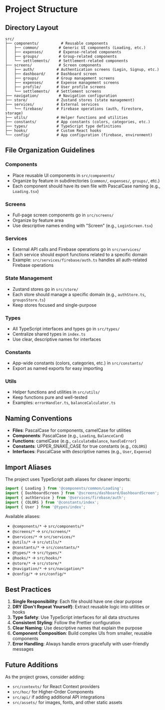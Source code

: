 # Project Structure

## Directory Layout

```
src/
├── components/          # Reusable components
│   ├── common/         # Generic UI components (Loading, etc.)
│   ├── expenses/       # Expense-related components
│   ├── groups/         # Group-related components
│   └── settlements/    # Settlement-related components
├── screens/            # Screen components
│   ├── auth/          # Authentication screens (Login, Signup, etc.)
│   ├── dashboard/     # Dashboard screen
│   ├── groups/        # Group management screens
│   ├── expenses/      # Expense management screens
│   ├── profile/       # User profile screens
│   └── settlements/   # Settlement screens
├── navigation/         # Navigation configuration
├── store/             # Zustand stores (state management)
├── services/          # External services
│   └── firebase/      # Firebase operations (auth, firestore, storage)
├── utils/             # Helper functions and utilities
├── constants/         # App constants (colors, categories, etc.)
├── types/             # TypeScript type definitions
├── hooks/             # Custom React hooks
└── config/            # App configuration (firebase, environment)
```

## File Organization Guidelines

### Components
- Place reusable UI components in `src/components/`
- Organize by feature in subdirectories (`common/`, `expenses/`, `groups/`, etc.)
- Each component should have its own file with PascalCase naming (e.g., `Loading.tsx`)

### Screens
- Full-page screen components go in `src/screens/`
- Organize by feature area
- Use descriptive names ending with "Screen" (e.g., `LoginScreen.tsx`)

### Services
- External API calls and Firebase operations go in `src/services/`
- Each service should export functions related to a specific domain
- Example: `src/services/firebase/auth.ts` handles all auth-related Firebase operations

### State Management
- Zustand stores go in `src/store/`
- Each store should manage a specific domain (e.g., `authStore.ts`, `groupsStore.ts`)
- Keep stores focused and single-purpose

### Types
- All TypeScript interfaces and types go in `src/types/`
- Centralize shared types in `index.ts`
- Use clear, descriptive names for interfaces

### Constants
- App-wide constants (colors, categories, etc.) in `src/constants/`
- Export as named exports for easy importing

### Utils
- Helper functions and utilities in `src/utils/`
- Keep functions pure and well-tested
- Examples: `errorHandler.ts`, `balanceCalculator.ts`

## Naming Conventions

- **Files**: PascalCase for components, camelCase for utilities
- **Components**: PascalCase (e.g., `Loading`, `BalanceCard`)
- **Functions**: camelCase (e.g., `calculateBalance`, `handleError`)
- **Constants**: UPPER_SNAKE_CASE for true constants (e.g., `COLORS`)
- **Interfaces**: PascalCase with descriptive names (e.g., `User`, `Expense`)

## Import Aliases

The project uses TypeScript path aliases for cleaner imports:

```typescript
import { Loading } from '@components/common/Loading';
import { DashboardScreen } from '@screens/dashboard/DashboardScreen';
import { authService } from '@services/firebase/auth';
import { COLORS } from '@constants/index';
import { User } from '@types/index';
```

Available aliases:
- `@components/*` → `src/components/*`
- `@screens/*` → `src/screens/*`
- `@services/*` → `src/services/*`
- `@utils/*` → `src/utils/*`
- `@constants/*` → `src/constants/*`
- `@types/*` → `src/types/*`
- `@hooks/*` → `src/hooks/*`
- `@store/*` → `src/store/*`
- `@navigation/*` → `src/navigation/*`
- `@config/*` → `src/config/*`

## Best Practices

1. **Single Responsibility**: Each file should have one clear purpose
2. **DRY (Don't Repeat Yourself)**: Extract reusable logic into utilities or hooks
3. **Type Safety**: Use TypeScript interfaces for all data structures
4. **Consistent Styling**: Follow the Prettier configuration
5. **Clear Naming**: Use descriptive names that explain the purpose
6. **Component Composition**: Build complex UIs from smaller, reusable components
7. **Error Handling**: Always handle errors gracefully with user-friendly messages

## Future Additions

As the project grows, consider adding:
- `src/contexts/` for React Context providers
- `src/hoc/` for Higher-Order Components
- `src/api/` if adding additional API integrations
- `src/assets/` for images, fonts, and other static assets
